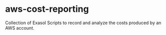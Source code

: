 # aws-cost-reporting
Collection of Exasol Scripts to record and analyze the costs produced by an AWS account.
